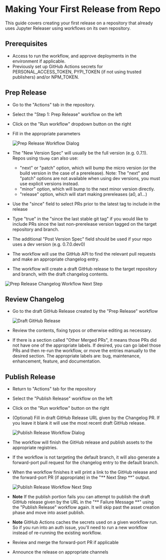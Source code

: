 # Making Your First Release from Repo

This guide covers creating your first release on a repository that
already uses Jupyter Releaser using workflows on its own repository.

## Prerequisites

- Access to run the workflow, and approve deployments in the environment
  if applicable.
- Previously set up GitHub Actions secrets for PERSONAL_ACCESS_TOKEN, PYPI_TOKEN (if not using trusted publishers) and/or NPM_TOKEN.

## Prep Release

- Go to the "Actions" tab in the repository.

- Select the "Step 1: Prep Release" workflow on the left

- Click on the "Run workflow" dropdown button on the right

- Fill in the appropriate parameters

  ![Prep Release Workflow Dialog](../images/prep_release_repo.png)

- The "New Version Spec" will usually be the full version (e.g. 0.7.1). Repos using `tbump` can also use:

  - "next" or "patch" option, which will bump the micro version (or the build version in the case of a prerelease).
    Note: The "next" and "patch" options are not available when using dev versions, you must use explicit versions
    instead.
  - "minor" option, which will bump to the next minor version directly.
  - "release" option, which will start making prereleases (a0, a1...)

- Use the "since" field to select PRs prior to the latest tag to include in the release

- Type "true" in the "since the last stable git tag" if you would like to include PRs since the last non-prerelease version tagged on the target repository and branch.

- The additional "Post Version Spec" field should be used if your repo uses a dev version (e.g. 0.7.0.dev0)

- The workflow will use the GitHub API to find the relevant pull requests and make an appropriate changelog entry.

- The workflow will create a draft GitHub release to the target
  repository and branch, with the draft changelog contents.

![Prep Release Changelog Workflow Next Step](../images/prep_release_next_step.png)

## Review Changelog

- Go to the draft GitHub Release created by the "Prep Release" workflow

  ![Draft GitHub Release](../images/draft_github_release.png)

- Review the contents, fixing typos or otherwise editing as necessary.

- If there is a section called "Other Merged PRs", it means those PRs did not have one of the appropriate labels. If desired, you can go label those PRs and then re-run the workflow, or move the entries manually to the desired section. The appropriate labels are: bug, maintenance, enhancement, feature, and documentation.

## Publish Release

- Return to "Actions" tab for the repository

- Select the "Publish Release" workflow on the left

- Click on the "Run workflow" button on the right

- (Optional) Fill in draft GitHub Release URL given by the Changelog PR.
  If you leave it blank it will use the most recent draft GitHub release.

  ![Publish Release Workflow Dialog](../images/publish_release_repo.png)

- The workflow will finish the GitHub release and publish assets to the appropriate registries.

- If the workflow is not targeting the default branch, it will also generate a forward-port pull request for the changelog entry to the default branch.

- When the workflow finishes it will print a link to the GitHub release and the forward-port PR (if appropriate) in the "\*\* Next Step \*\*" output.

  ![Publish Release Workflow Next Step](../images/publish_release_next_step.png)

- **Note** If the publish portion fails you can attempt to publish the draft GitHub release given by the URL in the "\*\* Failure Message \*\*" using the "Publish Release" workflow again. It will skip past the asset creation phase
  and move into asset publish.

- **Note** GitHub Actions caches the secrets used on a given workflow run. So if you run into an auth issue, you'll
  need to run a new workflow instead of re-running the existing workflow.

- Review and merge the forward-port PR if applicable

- Announce the release on appropriate channels
